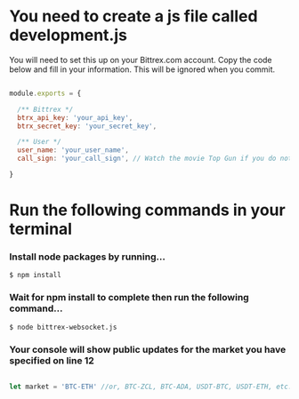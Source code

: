 # You need to create a js file called development.js

You will need to set this up on your Bittrex.com account.  Copy the code below and fill in your information.  This will be ignored when you commit.

```javascript

module.exports = {

  /** Bittrex */
  btrx_api_key: 'your_api_key',
  btrx_secret_key: 'your_secret_key',

  /** User */
  user_name: 'your_user_name',
  call_sign: 'your_call_sign', // Watch the movie Top Gun if you do not understand this ;)

}

```

# Run the following commands in your terminal


### Install node packages by running...

```
$ npm install
```

### Wait for npm install to complete then run the following command...

```
$ node bittrex-websocket.js
```

### Your console will show public updates for the market you have specified on line 12

```javascript

let market = 'BTC-ETH' //or, BTC-ZCL, BTC-ADA, USDT-BTC, USDT-ETH, etc...
```